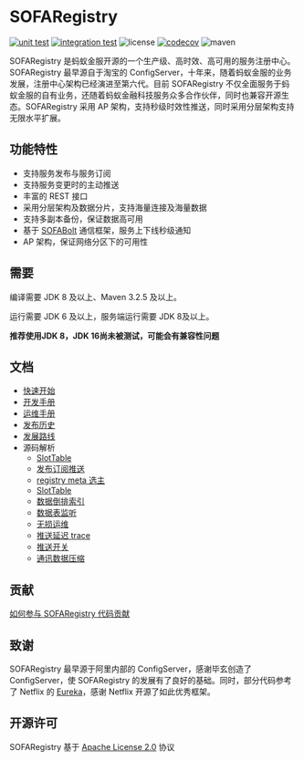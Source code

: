 # SOFARegistry

[![unit test](https://github.com/sofastack/sofa-registry/actions/workflows/unit-test.yml/badge.svg)](https://github.com/sofastack/sofa-registry/actions/workflows/unit-test.yml)
[![integration test](https://github.com/sofastack/sofa-registry/actions/workflows/integration-test.yml/badge.svg)](https://github.com/sofastack/sofa-registry/actions/workflows/integration-test.yml)
![license](https://img.shields.io/badge/license-Apache--2.0-green.svg)
[![codecov](https://codecov.io/gh/sofastack/sofa-registry/branch/master/graph/badge.svg?token=K6x7h4Uxkn)](https://codecov.io/gh/sofastack/sofa-registry)
![maven](https://img.shields.io/github/release/sofastack/sofa-registry.svg)

SOFARegistry 是蚂蚁金服开源的一个生产级、高时效、高可用的服务注册中心。SOFARegistry 最早源自于淘宝的 ConfigServer，十年来，随着蚂蚁金服的业务发展，注册中心架构已经演进至第六代。目前 SOFARegistry 不仅全面服务于蚂蚁金服的自有业务，还随着蚂蚁金融科技服务众多合作伙伴，同时也兼容开源生态。SOFARegistry 采用 AP 架构，支持秒级时效性推送，同时采用分层架构支持无限水平扩展。

## 功能特性 

- 支持服务发布与服务订阅
- 支持服务变更时的主动推送
- 丰富的 REST 接口
- 采用分层架构及数据分片，支持海量连接及海量数据
- 支持多副本备份，保证数据高可用
- 基于 [SOFABolt](https://github.com/alipay/sofa-bolt) 通信框架，服务上下线秒级通知
- AP 架构，保证网络分区下的可用性


## 需要

编译需要 JDK 8 及以上、Maven 3.2.5 及以上。

运行需要 JDK 6 及以上，服务端运行需要 JDK 8及以上。

**推荐使用JDK 8，JDK 16尚未被测试，可能会有兼容性问题**

## 文档

- [快速开始](https://www.sofastack.tech/sofa-registry/docs/Server-QuickStart)
- [开发手册](https://www.sofastack.tech/sofa-registry/docs/JAVA-SDK)
- [运维手册](https://www.sofastack.tech/sofa-registry/docs/Deployment)
- [发布历史](https://www.sofastack.tech/sofa-registry/docs/ReleaseNotes)
- [发展路线](https://www.sofastack.tech/sofa-registry/docs/RoadMap)
- 源码解析
   - [SlotTable](https://www.sofastack.tech/projects/sofa-registry/code-analyze/code-analyze-slottable/)
   - [发布订阅推送](https://www.sofastack.tech/projects/sofa-registry/code-analyze/code-analyze-publish-subscription-push/)
   - [registry meta 选主](https://www.sofastack.tech/projects/sofa-registry/code-analyze/code-analyze-registry-meta/)
   - [SlotTable](https://www.sofastack.tech/projects/sofa-registry/code-analyze/code-analyze-slottable/)
   - [数据倒排索引](https://www.sofastack.tech/projects/sofa-registry/code-analyze/code-analyze-data-inverted-index/)
   - [数据表监听](https://www.sofastack.tech/projects/sofa-registry/code-analyze/code-analyza-data-table-listening/)
   - [无损运维](https://www.sofastack.tech/projects/sofa-registry/code-analyze/code-analyze-non-destructive-o-and-m/)
   - [推送延迟 trace](https://www.sofastack.tech/projects/sofa-registry/code-analyze/code-analyze-push-delay-trace/)
   - [推送开关](https://www.sofastack.tech/projects/sofa-registry/code-analyze/code-analyze-push-switch/)
   - [通讯数据压缩](https://www.sofastack.tech/projects/sofa-registry/code-analyze/code-analyze-communication-data-compression/)
## 贡献

[如何参与 SOFARegistry 代码贡献](https://www.sofastack.tech/sofa-registry/docs/Contributing)


## 致谢

SOFARegistry 最早源于阿里内部的 ConfigServer，感谢毕玄创造了 ConfigServer，使 SOFARegistry 的发展有了良好的基础。同时，部分代码参考了 Netflix 的 [Eureka](https://github.com/Netflix/eureka)，感谢 Netflix 开源了如此优秀框架。

## 开源许可

SOFARegistry 基于 [Apache License 2.0](https://github.com/sofastack/sofa-registry/blob/master/LICENSE) 协议
